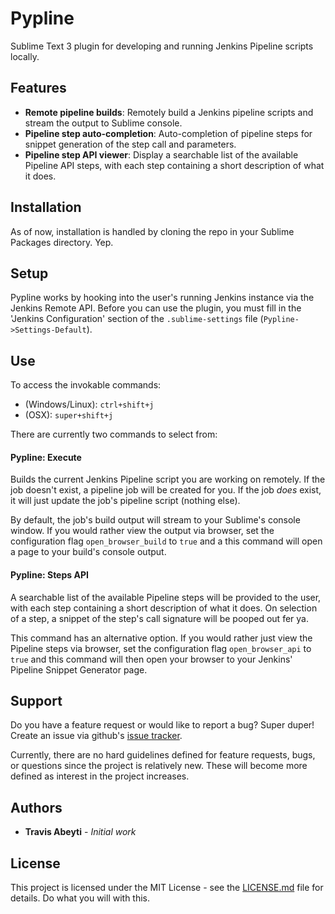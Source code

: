 # Pypline

Sublime Text 3 plugin for developing and running Jenkins Pipeline scripts locally.

## Features

- **Remote pipeline builds**: Remotely build a Jenkins pipeline scripts and stream the output to Sublime console.
- **Pipeline step auto-completion**: Auto-completion of pipeline steps for snippet generation of the step call and parameters.
- **Pipeline step API viewer**: Display a searchable list of the available Pipeline API steps, with each step containing a short description of what it does.

## Installation
As of now, installation is handled by cloning the repo in your Sublime Packages directory. Yep.

## Setup
Pypline works by hooking into the user's running Jenkins instance via the Jenkins Remote API. Before you can use the plugin, you must fill in the 'Jenkins Configuration' section of the `.sublime-settings` file (`Pypline->Settings-Default`).

## Use

To access the invokable commands:
- (Windows/Linux): `ctrl+shift+j`
- (OSX): `super+shift+j`

There are currently two commands to select from:

#### Pypline: Execute
Builds the current Jenkins Pipeline script you are working on remotely.
If the job doesn't exist, a pipeline job will be created for you. If the job _does_ exist, it will just update the job's pipeline script (nothing else).

By default, the job's build output will stream to your Sublime's console window. If you would rather view the output via browser, set the configuration flag `open_browser_build` to `true` and a this command will open a page to your build's console output.

#### Pypline: Steps API

A searchable list of the available Pipeline steps will be provided to the user, with each step containing a short description of what it does. On selection of a step, a snippet of the step's call signature will be pooped out fer ya.

This command has an alternative option. If you would rather just view the Pipeline steps via browser, set the configuration flag `open_browser_api` to `true` and this command will then open your browser to your Jenkins' Pipeline Snippet Generator page.

## Support
Do you have a feature request or would like to report a bug? Super duper! Create an issue via github's [issue tracker](https://github.com/tabeyti/pypline/issues). 

Currently, there are no hard guidelines defined for feature requests, bugs, or questions since the project is relatively new. These will become more defined as interest in the project increases.

## Authors

* **Travis Abeyti** - *Initial work*

## License

This project is licensed under the MIT License - see the [LICENSE.md](LICENSE.md) file for details. Do what you will with this.